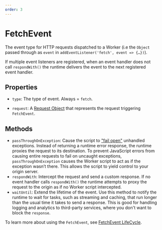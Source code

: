 ```yaml
---
order: 3
---
```


# FetchEvent

The event type for HTTP requests dispatched to a Worker (i.e the `Object` passed through as `event` in `addEventListener('fetch', event => {…})`).

If multiple event listeners are registered, when an event handler does not call `respondWith()` the runtime delivers the event to the next registered event handler.

## Properties

- `type`: The type of event. Always = `fetch`.

- `request`: A [Request Object](/reference/request) that represents the request triggering `FetchEvent`.

## Methods

- `passThroughOnException`: Cause the script to ["fail open"](https://community.microfocus.com/t5/Security-Blog/Security-Fundamentals-Part-1-Fail-Open-vs-Fail-Closed/ba-p/283747) unhandled exceptions. Instead of returning a runtime error response, the runtime proxies the request to its destination. To prevent JavaScript errors from causing entire requests to fail on uncaught exceptions, `passThroughOnException` causes the Worker script to act as if the exception wasn’t there. This allows the script to yield control to your origin server.
- `respondWith`: Intercept the request and send a custom response.
	If no event handler calls `respondWith()` the runtime attempts to proxy the request to the origin as if no Worker script intercepted.
- `waitUntil`: Extend the lifetime of the event. Use this method to notify the runtime to wait for tasks, such as streaming and caching, that run longer than the usual time it takes to send a response. This is good for handling logging and analytics to third-party services, where you don't want to block the `response`.

To learn more about using the `FetchEvent`, see [FetchEvent LifeCycle](/about/tips/fetch-event-lifecycle).
